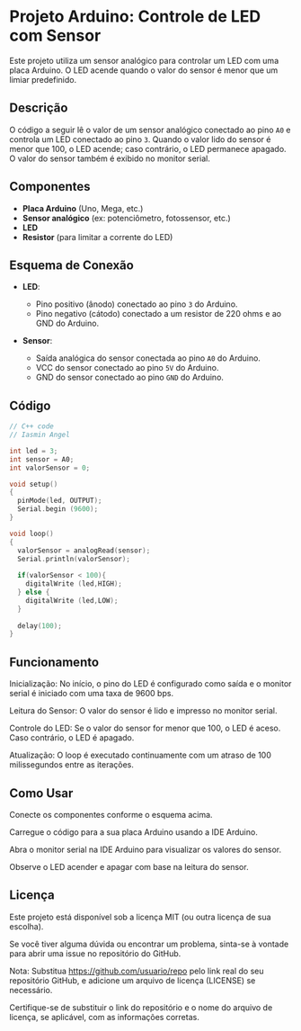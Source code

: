 # Projeto Arduino: Controle de LED com Sensor

Este projeto utiliza um sensor analógico para controlar um LED com uma placa Arduino. O LED acende quando o valor do sensor é menor que um limiar predefinido.

## Descrição

O código a seguir lê o valor de um sensor analógico conectado ao pino `A0` e controla um LED conectado ao pino `3`. Quando o valor lido do sensor é menor que 100, o LED acende; caso contrário, o LED permanece apagado. O valor do sensor também é exibido no monitor serial.

## Componentes

- **Placa Arduino** (Uno, Mega, etc.)
- **Sensor analógico** (ex: potenciômetro, fotossensor, etc.)
- **LED**
- **Resistor** (para limitar a corrente do LED)

## Esquema de Conexão

- **LED**:
  - Pino positivo (ânodo) conectado ao pino `3` do Arduino.
  - Pino negativo (cátodo) conectado a um resistor de 220 ohms e ao GND do Arduino.

- **Sensor**:
  - Saída analógica do sensor conectada ao pino `A0` do Arduino.
  - VCC do sensor conectado ao pino `5V` do Arduino.
  - GND do sensor conectado ao pino `GND` do Arduino.

## Código

```cpp
// C++ code
// Iasmin Angel

int led = 3;
int sensor = A0;
int valorSensor = 0;

void setup()
{
  pinMode(led, OUTPUT);
  Serial.begin (9600);
}

void loop()
{
  valorSensor = analogRead(sensor);
  Serial.println(valorSensor);
  
  if(valorSensor < 100){
    digitalWrite (led,HIGH);
  } else {
    digitalWrite (led,LOW);
  }
  
  delay(100); 
}
```

## Funcionamento

Inicialização: No início, o pino do LED é configurado como saída e o monitor serial é iniciado com uma taxa de 9600 bps.

Leitura do Sensor: O valor do sensor é lido e impresso no monitor serial.

Controle do LED: Se o valor do sensor for menor que 100, o LED é aceso. Caso contrário, o LED é apagado.

Atualização: O loop é executado continuamente com um atraso de 100 milissegundos entre as iterações.

## Como Usar
  
Conecte os componentes conforme o esquema acima. 

Carregue o código para a sua placa Arduino usando a IDE Arduino.

Abra o monitor serial na IDE Arduino para visualizar os valores do sensor.

Observe o LED acender e apagar com base na leitura do sensor.

## Licença

Este projeto está disponível sob a licença MIT (ou outra licença de sua escolha).

Se você tiver alguma dúvida ou encontrar um problema, sinta-se à vontade para abrir uma issue no repositório do GitHub.

Nota: Substitua https://github.com/usuario/repo pelo link real do seu repositório GitHub, e adicione um arquivo de licença (LICENSE) se necessário.

Certifique-se de substituir o link do repositório e o nome do arquivo de licença, se aplicável, com as informações corretas.
